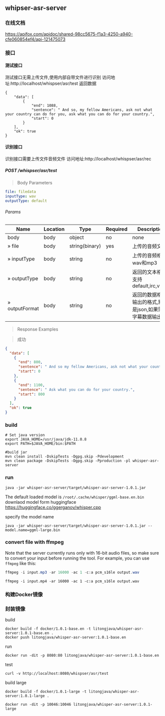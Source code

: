 ## whipser-asr-server
### 在线文档
https://apifox.com/apidoc/shared-98cc5675-f1a3-4250-a940-cfe060854ef4/api-121475073

### 接口
#### 测试接口
测试接口无需上传文件,使用内部自带文件进行识别
访问地址:http://localhost/whispser/asr/test
返回数据
```
{
    "data": [
        {
            "end": 1088,
            "sentence": " And so, my fellow Americans, ask not what your country can do for you, ask what you can do for your country.",
            "start": 0
        }
    ],
    "ok": true
}
```
#### 识别接口
识别接口需要上传文件音频文件
访问地址:http://localhost/whispser/asr/rec
##### POST /whispser/asr/test

> Body Parameters

```yaml
file: filedata
inputType: wav
outputType: default

```

###### Params

|Name|Location|Type|Required|Description|
|---|---|---|---|---|
|body|body|object| no |none|
|» file|body|string(binary)| yes |上传的音频文件|
|» inputType|body|string| no |上传的音频格式wav和mp3|
|» outputType|body|string| no |返回的文本格式,支持default,irc,vtt,srt|
|» outputFormat|body|string| no |返回的数据格式,输出的格式,默认是json,如果需要字幕数据输出txt|

> Response Examples

> 成功

```json
{
  "data": [
    {
      "end": 800,
      "sentence": " And so my fellow Americans, ask not what your country can do for you.",
      "start": 0
    },
    {
      "end": 1100,
      "sentence": " Ask what you can do for your country.",
      "start": 800
    }
  ],
  "ok": true
}
```

### build
```
# Set java version
export JAVA_HOME=/usr/java/jdk-11.0.8
export PATH=$JAVA_HOME/bin:$PATH

#build jar
mvn clean install -DskipTests -Dgpg.skip -Pdevelopment
mvn clean package -DskipTests -Dgpg.skip -Pproduction -pl whisper-asr-server
```
### run
```
java -jar whisper-asr-server/target/whisper-asr-server-1.0.1.jar
```
The default loaded model is `/root/.cache/whisper/ggml-base.en.bin`
downlaod model form huggingface https://huggingface.co/ggerganov/whisper.cpp


specify the model name
```
java -jar whisper-asr-server/target/whisper-asr-server-1.0.1.jar --model.name=ggml-large.bin
```

### convert file with ffmpeg
Note that the server currently runs only with 16-bit audio files, so make sure to convert your input before running the tool.
For example, you can use `ffmpeg` like this:

```java
ffmpeg -i input.mp3 -ar 16000 -ac 1 -c:a pcm_s16le output.wav
```

```
ffmpeg -i input.mp4 -ar 16000 -ac 1 -c:a pcm_s16le output.wav
```

### 构建Docker镜像
### 封装镜像

build

```
docker build -f docker/1.0.1-base.en -t litongjava/whisper-asr-server:1.0.1-base.en .
docker push litongjava/whisper-asr-server:1.0.1-base.en
```

run

```
docker run -dit -p 8080:80 litongjava/whisper-asr-server:1.0.1-base.en
```

test
```
curl -v http://localhost:8080/whispser/asr/test
```
build large
```
docker build -f docker/1.0.1-large -t litongjava/whisper-asr-server:1.0.1-large .
```

```
docker run -dit -p 10046:10046 litongjava/whisper-asr-server:1.0.1-large
```
